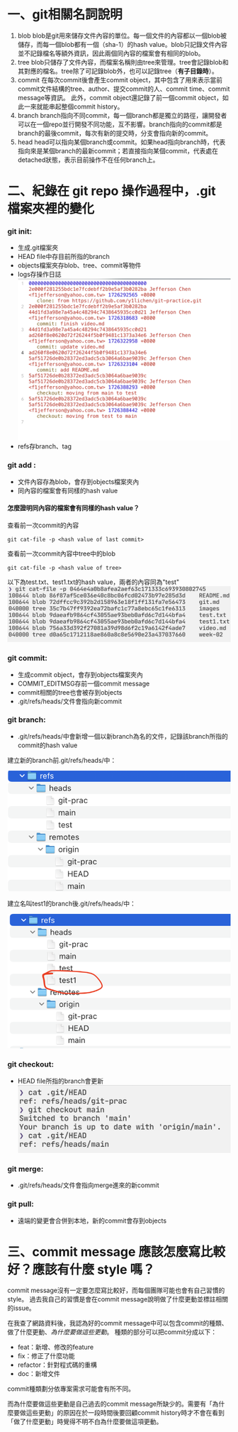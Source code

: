 # 一、git相關名詞說明
1. blob
blob是git用來儲存文件內容的單位。每一個文件的內容都以一個blob被儲存，而每一個blob都有一個（sha-1）的hash value。blob只記錄文件內容並不記錄檔名等額外資訊，因此兩個同內容的檔案會有相同的blob。
2. tree
blob只儲存了文件內容，而檔案名稱則由tree來管理。tree會記錄blob和其對應的檔名。tree除了可記錄blob外，也可以記錄tree（**有子目錄時**）。
3. commit
在每次commit後會產生commit object，其中包含了用來表示當前commit文件結構的tree、author、提交commit的人、commit time、commit message等資訊。
此外，commit object還記錄了前一個commit object，如此一來就能串起整個commit history。
4. branch
branch指向不同commit，每一個branch都是獨立的路徑，讓開發者可以在一個repo並行開發不同功能，互不影響。branch指向的commit都是branch的最後commit，每次有新的提交時，分支會指向新的commit。
5. head
head可以指向某個branch或commit。如果head指向branch時，代表指向來是某個branch的最新commit；若直接指向某個commit，代表處在detached狀態，表示目前操作不在任何branch上。

# 二、紀錄在 git repo 操作過程中，.git 檔案夾裡的變化

### git init:
- 生成.git檔案夾
- HEAD file中存目前所指的branch
- objects檔案夾存blob、tree、commit等物件
- logs存操作日誌
![logs.png](./images/log.png)
- refs存branch、tag
### git add <file>:
- 文件內容存為blob，會存到objects檔案夾內
- 同內容的檔案會有同樣的hash value

#### 怎麼證明同內容的檔案會有同樣的hash value？
查看前一次commit的內容
```
git cat-file -p <hash value of last commit>
```
查看前一次commit內容中tree中的blob
```
git cat-file -p <hash value of tree>
```
以下為test.txt、test1.txt的hash value，兩者的內容同為"test"
![同內容file會有同hash value的實驗](./images/hash_of_same_content.png)

### git commit:
- 生成commit object，會存到objects檔案夾內
- COMMIT_EDITMSG存前一個commit message
- commit相關的tree也會被存到objects
- .git/refs/heads/<branch name>文件會指向新commit
### git branch:
- .git/refs/heads/中會新增一個以新branch為名的文件，記錄該branch所指的commit的hash value

建立新的branch前.git/refs/heads/中：

![before](./images/before_create_new_branch.png)

建立名叫test1的branch後.git/refs/heads/中：

![after](./images/after_create_new_branch.png)
### git checkout:
- HEAD file所指的branch會更新
![git切分支後HEAD file內容會改變](./images/content_of_head.png)
### git merge:
- .git/refs/heads/<branch name>文件會指向merge進來的新commit
### git pull:
- 遠端的變更會合併到本地，新的commit會存到objects
# 三、commit message 應該怎麼寫比較好？應該有什麼 style 嗎？
commit message沒有一定要怎麼寫比較好，而每個團隊可能也會有自己習慣的style。
過去我自己的習慣是會在commit message說明做了什麼更動並標註相關的issue。 
 
 在我查了網路資料後，我認為好的commit message中可以包含commit的種類、做了什麼更動、*為什麼要做這些更動*。
 種類的部分可以把commit分成以下：
 - feat：新增、修改的feature
 - fix：修正了什麼功能
 - refactor：針對程式碼的重構
 - doc：新增文件 
 
 commit種類劃分依專案需求可能會有所不同。
 
 而為什麼要做這些更動是自己過去的commit message所缺少的。需要有「為什麼要做這些更動」的原因在於一段時間後要回顧commit history時才不會在看到「做了什麼更動」時覺得不明不白為什麼要做這項更動。
